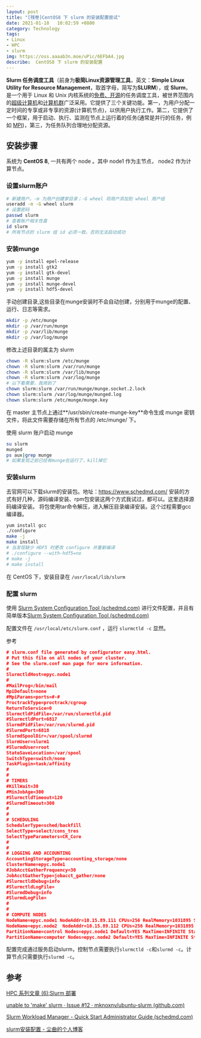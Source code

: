 ```yaml
---
layout: post
title: "[残卷]CentOS8 下 slurm 的安装配置尝试"
date: 2021-01-18   10:02:59 +0800
category: Technology
tags: 
- Linux 
- HPC
- slurm
img: https://oss.aaaab3n.moe/uPic/6EFbA4.jpg
describe:  CentOS8 下 slurm 的安装配置
---
```




**Slurm 任务调度工具**（前身为**极简Linux资源管理工具**，英文：**Simple Linux Utility for Resource Management**，取首字母，简写为**SLURM**），或 **Slurm**，是一个用于 Linux 和 Unix 内核系统的[免费、开源](https://zh.wikipedia.org/wiki/自由及开放源代码软件)的任务调度工具，被世界范围内的[超级计算机](https://zh.wikipedia.org/wiki/超级计算机)和[计算机群](https://zh.wikipedia.org/wiki/计算机集群)广泛采用。它提供了三个关键功能。第一，为用户分配一定时间的专享或非专享的资源(计算机节点)，以供用户执行工作。第二，它提供了一个框架，用于启动、执行、监测在节点上运行着的任务(通常是并行的任务，例如 [MPI](https://zh.wikipedia.org/wiki/訊息傳遞介面))，第三，为任务队列合理地分配资源。



## 安装步骤

系统为 **CentOS 8**, 一共有两个 node 。其中 node1 作为主节点， node2 作为计算节点。



### 设置slurm账户

```bash
# 新建用户。-m 为用户创建家目录；-G wheel 将用户添加到 wheel 用户组
useradd -m -G wheel slurm
# 设置密码
passwd slurm
# 查看账户相关性喜
id slurm
# 所有节点的 slurm 组 id 必须一致。否则无法启动成功
```



### **安装munge**

```bash
yum -y install epel-release
yum -y install gtk2
yum -y install gtk-devel
yum -y install munge
yum -y install munge-devel
yum -y install hdf5-devel
```



手动创建目录,这些目录在munge安装时不会自动创建，分别用于munge的配置、运行、日志等需求。

```bash
mkdir -p /etc/munge
mkdir -p /var/run/munge
mkdir -p /var/lib/munge
mkdir -p /var/log/munge
```

修改上述目录的属主为 slurm

```bash
chown -R slurm:slurm /etc/munge
chown -R slurm:slurm /var/run/munge
chown -R slurm:slurm /var/lib/munge
chown -R slurm:slurm /var/log/munge
# 以下看需要，我用到了
chown slurm:slurm /var/run/munge/munge.socket.2.lock
chown slurm:slurm /var/log/munge/munged.log
chown slurm:slurm /etc/munge/munge.key
```

在 master 主节点上通过**/usr/sbin/create-munge-key**命令生成 munge 密钥文件，将此文件需要存储在所有节点的 /etc/munge/ 下。

使用 slurm 账户启动 munge

```bash
su slurm
munged
ps aux|grep munge
# 如果发现之前已经有munge在运行了，kill掉它
```



### **安装slurm**

去官网可以下载slurm的安装包。地址：https://www.schedmd.com/
安装的方式有好几种，源码编译安装、rpm包安装这两个方式我试过，都可以。这里选择源码编译安装。
将包使用tar命令解压，进入解压目录编译安装。这个过程需要gcc编译器。

```bash
yum install gcc
./configure
make -j
make install
# 当发现缺少 HDF5 时更改 configure 并重新编译
# ./configure --with-hdf5=no
# make -j
# make install
```

在 CentOS 下，安装目录在 `/usr/local/lib/slurm`



### 配置 slurm

使用 [Slurm System Configuration Tool (schedmd.com)](https://slurm.schedmd.com/configurator.html) 进行文件配置，并且有简单版本[Slurm System Configuration Tool (schedmd.com)](https://slurm.schedmd.com/configurator.easy.html)

配置文件在 `/usr/local/etc/slurm.conf` ，运行 `slurmctld -c` 显然。

参考

```json
# slurm.conf file generated by configurator easy.html.
# Put this file on all nodes of your cluster.
# See the slurm.conf man page for more information.
#
SlurmctldHost=epyc.node1
#
#MailProg=/bin/mail
MpiDefault=none
#MpiParams=ports=#-#
ProctrackType=proctrack/cgroup
ReturnToService=0
SlurmctldPidFile=/var/run/slurmctld.pid
#SlurmctldPort=6817
SlurmdPidFile=/var/run/slurmd.pid
#SlurmdPort=6818
SlurmdSpoolDir=/var/spool/slurmd
SlurmUser=slurm1
#SlurmdUser=root
StateSaveLocation=/var/spool
SwitchType=switch/none
TaskPlugin=task/affinity
#
#
# TIMERS
#KillWait=30
#MinJobAge=300
#SlurmctldTimeout=120
#SlurmdTimeout=300
#
#
# SCHEDULING
SchedulerType=sched/backfill
SelectType=select/cons_tres
SelectTypeParameters=CR_Core
#
#
# LOGGING AND ACCOUNTING
AccountingStorageType=accounting_storage/none
ClusterName=epyc.node1
#JobAcctGatherFrequency=30
JobAcctGatherType=jobacct_gather/none
#SlurmctldDebug=info
#SlurmctldLogFile=
#SlurmdDebug=info
#SlurmdLogFile=
#
#
# COMPUTE NODES
NodeName=epyc.node1 NodeAddr=10.15.89.111 CPUs=256 RealMemory=1031895 Sockets=2 CoresPerSocket=64 ThreadsPerCore=2 State=UNKNOWN
NodeName=epyc.node2  NodeAddr=10.15.89.112 CPUs=256 RealMemory=1031895 Sockets=2 CoresPerSocket=64 ThreadsPerCore=2 State=UNKNOWN
PartitionName=control Nodes=epyc.node1 Default=YES MaxTime=INFINITE State=UP
PartitionName=computer Nodes=epyc.node2 Default=YES MaxTime=INFINITE State=UP····
```



配置完成通过服务启动slurm，控制节点需要执行`slurmctld -c`和`slurmd -c`。计算节点只需要执行`slurmd -c`。 

## 参考

[HPC 系列文章 (6):Slurm 部署](http://blog.zxh.site/2018/08/26/HPC-series-6-setup-slurm/#more)

[unable to 'make' slurm · Issue #12 · mknoxnv/ubuntu-slurm (github.com)](https://github.com/mknoxnv/ubuntu-slurm/issues/12)

[Slurm Workload Manager - Quick Start Administrator Guide (schedmd.com)](https://slurm.schedmd.com/quickstart_admin.html)

[slurm安装配置 - 尘曲的个人博客 ](http://zhangcheng.fun/2018/06/14/slurm安装配置/)

 

